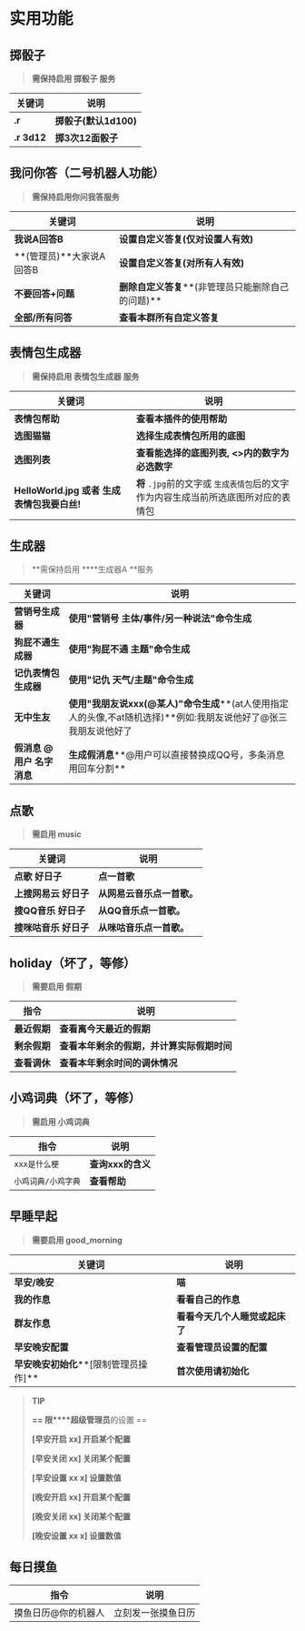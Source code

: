 # 实用功能

## 掷骰子

> **需保持启用 掷骰子 服务**

| **关键词**  | **说明**              |
| ----------------- | --------------------------- |
| **.r**      | **掷骰子(默认1d100)** |
| **.r 3d12** | **掷3次12面骰子**     |

## 我问你答（二号机器人功能）

> **需保持启用你问我答服务**

| **关键词**         | **说明**                                           |
| ------------------------ | -------------------------------------------------------- |
| **我说A回答B**     | **设置自定义答复(仅对设置人有效)**                 |
| **(管理员)**大家说A回答B | **设置自定义答复(对所有人有效)**                   |
| **不要回答+问题**  | **删除自定义答复****(非管理员只能删除自己的问题)** |
| **全部/所有问答**  | **查看本群所有自定义答复**                         |

## 表情包生成器

> **需保持启用 表情包生成器 服务**

| **关键词**                                  | **说明**                                                                               |
| ------------------------------------------------- | -------------------------------------------------------------------------------------------- |
| **表情包帮助**                              | **查看本插件的使用帮助**                                                               |
| **选图猫猫**                                | **选择生成表情包所用的底图**                                                           |
| **选图列表**                                | **查看能选择的底图列表, <>内的数字为必选数字**                                         |
| **HelloWorld.jpg 或者 生成表情包我要白丝!** | **将** `.jpg`前的文字或 `生成表情包`后的文字作为内容生成当前所选底图所对应的表情包 |

## 生成器

> **需保持启用 ****生成器A **服务

| **关键词**                 | **说明**                                                                                                           |
| -------------------------------- | ------------------------------------------------------------------------------------------------------------------------ |
| **营销号生成器**           | **使用"营销号 主体/事件/另一种说法"命令生成**                                                                      |
| **狗屁不通生成器**         | **使用"狗屁不通 主题"命令生成**                                                                                    |
| **记仇表情包生成器**       | **使用"记仇 天气/主题"命令生成**                                                                                   |
| **无中生友**               | **使用"我朋友说xxx(@某人)"命令生成****(at人使用指定人的头像,不at随机选择)**例如:我朋友说他好了@张三 我朋友说他好了 |
| **假消息 @用户 名字 消息** | **生成假消息****@用户可以直接替换成QQ号，多条消息用回车分割**                                                      |

## 点歌

> **需启用 music**

| **关键词**            | **说明**                   |
| --------------------------- | -------------------------------- |
| **点歌 好日子**       | **点一首歌**               |
| **上搜网易云 好日子** | **从网易云音乐点一首歌。** |
| **搜QQ音乐 好日子**   | **从QQ音乐点一首歌。**     |
| **搜咪咕音乐 好日子** | **从咪咕音乐点一首歌。**   |

## holiday（坏了，等修）

> **需要启用 假期**

| **指令**     | **说明**                                   |
| ------------------ | ------------------------------------------------ |
| **最近假期** | **查看离今天最近的假期**                   |
| **剩余假期** | **查看本年剩余的假期，并计算实际假期时间** |
| **查看调休** | **查看本年剩余时间的调休情况**             |

## 小鸡词典（坏了，等修）

> **需启用 小鸡词典**

| **指令**        | **说明**          |
| --------------------- | ----------------------- |
| `xxx是什么梗`       | **查询xxx的含义** |
| `小鸡词典/小鸡字典` | **查看帮助**      |

## 早睡早起

> **需要启用 good_morning**

| **关键词**                             | **说明**                       |
| -------------------------------------------- | ------------------------------------ |
| **早安/晚安**                          | **喵**                         |
| **我的作息**                           | **看看自己的作息**             |
| **群友作息**                           | **看看今天几个人睡觉或起床了** |
| **早安晚安配置**                       | **查看管理员设置的配置**       |
| **早安晚安初始化****[限制管理员操作]** | **首次使用请初始化**           |

> **TIP**
>
> **== 限****超级管理员**的设置 ==
>
> **[早安开启 xx] 开启某个配置**
>
> **[早安关闭 xx] 关闭某个配置**
>
> **[早安设置 xx x] 设置数值**
>
> **[晚安开启 xx] 开启某个配置**
>
> **[晚安关闭 xx] 关闭某个配置**
>
> **[晚安设置 xx x] 设置数值**

## 每日摸鱼

| **指令**            | **说明**           |
| ------------------- | ------------------ |
| 摸鱼日历@你的机器人 | 立刻发一张摸鱼日历 |

